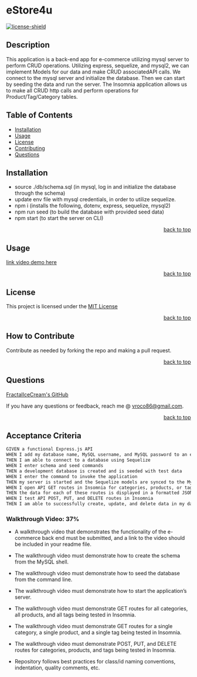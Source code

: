 # eStore4u
  [![license-shield]][license-url]

  ## Description
  
  This application is a back-end app for e-commerce utilizing mysql server to perform CRUD operations. Utilizing express, sequelize, and mysql2, we can implement Models for our data and make CRUD associatedAPI calls. We connect to the mysql server and initialize the database. Then we can start by seeding the data and run the server. The Insomnia application allows us to make all CRUD http calls and perform operations for Product/Tag/Category tables. 

  ## Table of Contents
  
  - [Installation](#installation)
  - [Usage](#usage)
  - [License](#license)
  - [Contributing](#contributing)
  - [Questions](#questions)

  ## Installation
  
  - source ./db/schema.sql (in mysql, log in and initialize the database through the schema) 
  - update env file with mysql credentials, in order to utilize sequelize.
  - npm i (installs the following, dotenv, express, sequelize, mysql2)
  - npm run seed (to build the database with provided seed data)
  - npm start (to start the server on CLI)

  <p align="right"><a href='#estore4u'>back to top</a></p>
  
  ## Usage

  [link video demo here](https://drive.google.com/file/d/10wVr8O_u5diYLnceGictFrR6jVJn2pHY/view)
  
  <p align="right"><a href='#estore4u'>back to top</a></p>

  ## License
  
  This project is licensed under the [MIT License](https://choosealicense.com/licenses/mit)

  <p align="right"><a href='#estore4u'>back to top</a></p>

  ## How to Contribute
  
  Contribute as needed by forking the repo and making a pull request.
  
  <p align="right"><a href='#estore4u'>back to top</a></p>

  ## Questions

  [FractalIceCream's GitHub](https://github.com/FractalIceCream)

  If you have any questions or feedback, reach me @ [vroco86@gmail.com](mailto:vroco86@gmail.com).

  <p align="right"><a href='#estore4u'>back to top</a></p>

  [license-shield]: https://img.shields.io/badge/LICENSE-MIT-green
  [license-url]: https://choosealicense.com/licenses/mit



## Acceptance Criteria

```md
GIVEN a functional Express.js API
WHEN I add my database name, MySQL username, and MySQL password to an environment variable file
THEN I am able to connect to a database using Sequelize
WHEN I enter schema and seed commands
THEN a development database is created and is seeded with test data
WHEN I enter the command to invoke the application
THEN my server is started and the Sequelize models are synced to the MySQL database
WHEN I open API GET routes in Insomnia for categories, products, or tags
THEN the data for each of these routes is displayed in a formatted JSON
WHEN I test API POST, PUT, and DELETE routes in Insomnia
THEN I am able to successfully create, update, and delete data in my database
```

### Walkthrough Video: 37%

* A walkthrough video that demonstrates the functionality of the e-commerce back end must be submitted, and a link to the video should be included in your readme file.

* The walkthrough video must demonstrate how to create the schema from the MySQL shell.

* The walkthrough video must demonstrate how to seed the database from the command line.

* The walkthrough video must demonstrate how to start the application’s server.

* The walkthrough video must demonstrate GET routes for all categories, all products, and all tags being tested in Insomnia.

* The walkthrough video must demonstrate GET routes for a single category, a single product, and a single tag being tested in Insomnia.

* The walkthrough video must demonstrate POST, PUT, and DELETE routes for categories, products, and tags being tested in Insomnia.


* Repository follows best practices for class/id naming conventions, indentation, quality comments, etc.

